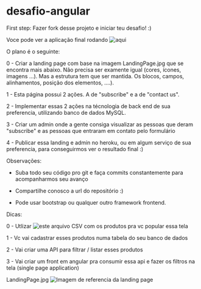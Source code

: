 # desafio-angular

First step: Fazer fork desse projeto e iniciar teu desafio! :)

Voce pode ver a aplicação final rodando ![aqui](https://afternoon-ravine-40365.herokuapp.com/)

O plano é o seguinte:

0 - Criar a landing page com base na imagem LandingPage.jpg que se encontra mais abaixo. Não precisa ser examente igual (cores, ícones, imagens ...). Mas a estrutura tem que ser mantida. Os blocos, campos, alinhamentos, posição dos elementos, ....). 

1 - Esta página possui 2 ações. A de "subscribe" e a de "contact us". 

2 - Implementar essas 2 ações na técnologia de back end de sua preferencia, utilizando banco de dados MySQL.

3 - Criar um admin onde a gente consiga visualizar as pessoas que deram "subscribe" e as pessoas que entraram em contato pelo formulário

4 - Publicar essa landing e admin no heroku, ou em algum serviço de sua preferencia, para conseguirmos ver o resultado final :)

Observações:

- Suba todo seu código pro git e faça commits constantemente para acompanharmos seu avanço

- Compartilhe conosco a url do repositório :)

- Pode usar bootstrap ou qualquer outro framework frontend.

Dicas:

0 - Utlizar ![este arquivo CSV](https://drive.google.com/file/d/1n-HhjF3pDR7lzBu_9Ri2Gb1dy1iFRgcA/view?usp=sharing) com os produtos pra vc popular essa tela

1 - Vc vai cadastrar esses produtos numa tabela do seu banco de dados

2 - Vai criar uma API para filtrar / listar esses produtos

3 - Vai criar um front em angular pra consumir essa api e fazer os filtros na tela (single page application)


LandingPage.jpg
![Imagem de referencia da landing page](https://i.imgur.com/q3buhL4.jpg)

